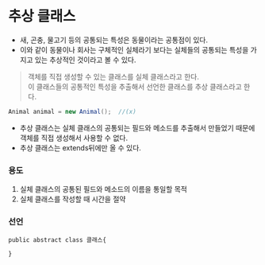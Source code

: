 # 추상 클래스
- 새, 곤충, 물고기 등의 공통되는 특성은 동물이라는 공통점이 있다.
- 이와 같이 동물이나 회사는 구체적인 실체라기 보다는 실체들의 공통되는 특성을 가지고 있는 추상적인 것이라고 볼 수 있다.


> 객체를 직접 생성할 수 있는 클래스를 실체 클래스라고 한다.  
이 클래스들의 공통적인 특성을 추출해서 선언한 클래스를 추상 클래스라고 한다.

```java
Animal animal = new Animal();  //(x)
```
- 추상 클래스는 실체 클래스의 공통되는 필드와 메소드를 추출해서 만들었기 때문에 객체를 직접 생성해서 사용할 수 없다.
- 추상 클래스는 extends뒤에만 올 수 있다.

### 용도
1. 실체 클래스의 공통된 필드와 메소드의 이름을 통일할 목적
2. 실체 클래스를 작성할 때 시간을 절약

### 선언

    public abstract class 클래스{
      
    }

